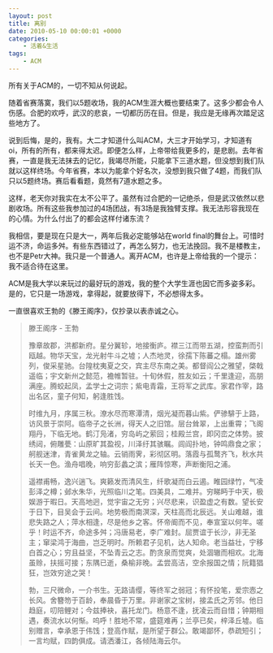 ```yaml
---
layout: post
title: 离别
date: 2010-05-10 00:00:01 +0000
categories:
    - 活着&生活
tags:
    - ACM
---
```


所有关于ACM的，一切不知从何说起。

随着省赛落寞，我们以5题收场，我的ACM生涯大概也要结束了。这多少都会令人伤感。合肥的欢呼，武汉的悲哀，一切都历历在目。但是，我应是无缘再次踏足这些地方了。

说到后悔，是的，我有。大二才知道什么叫ACM，大三才开始学习，才知道有oi，所有的所有，都来得太迟。即便怎么样，上帝带给我更多的，是悲剧。去年省赛，一直是我无法抹去的记忆，我竭尽所能，只能拿下三道水题，但没想到我们队就以这样终场。今年省赛，本以为能拿个好名次，没想到我只做了4题，而我们队只以5题终场。赛后看看题，竟然有7道水题之多。

这样，老天你对我实在太不公平了。虽然有过合肥的一记绝杀，但是武汉依然以悲剧收场。所有这些我参加过的4场团战，有3场是我独臂支撑。我无法形容我现在的心情。为什么付出了的都会这样付诸东流？

我相信，要是现在只是大一，两年后我必定能够站在world final的舞台上。可惜时运不济，命运多舛。有些东西错过了，再怎么努力，也无法挽回。我不是楼教主，也不是Petr大神。我只是一个普通人。离开ACM，也许是上帝给我的一个提示：我不适合待在这里。

ACM是我大学以来玩过的最好玩的游戏，我的整个大学生涯也因它而多姿多彩。是的，它只是一场游戏，拿得起，就要放得下，不必想得太多。

一直很喜欢王勃的《滕王阁序》，仅抄录以表赤诚之心。

> 滕王阁序 - 王勃
> 
> 豫章故郡，洪都新府。星分翼轸，地接衡庐。襟三江而带五湖，控蛮荆而引瓯越。物华天宝，龙光射牛斗之墟；人杰地灵，徐孺下陈蕃之榻。雄州雾列，俊采星驰。台隍枕夷夏之交，宾主尽东南之美。都督阎公之雅望，棨戟遥临；宇文新州之懿范，襜帷暂驻。十旬休假，胜友如云；千里逢迎，高朋满座。腾蛟起凤，孟学士之词宗；紫电青霜，王将军之武库。家君作宰，路出名区，童子何知，躬逢胜饯。
> 
> 时维九月，序属三秋。潦水尽而寒潭清，烟光凝而暮山紫。俨骖騑于上路，访风景于崇阿。临帝子之长洲，得天人之旧馆。层台耸翠，上出重霄；飞阁翔丹，下临无地。鹤汀凫渚，穷岛屿之萦回；桂殿兰宫，即冈峦之体势。披绣闼，俯雕甍：山原旷其盈视，川泽纡其骇瞩。闾阎扑地，钟鸣鼎食之家；舸舰迷津，青雀黄龙之轴。云销雨霁，彩彻区明。落霞与孤鹜齐飞，秋水共长天一色。渔舟唱晚，响穷彭蠡之滨；雁阵惊寒，声断衡阳之浦。
> 
> 遥襟甫畅，逸兴遄飞。爽籁发而清风生，纤歌凝而白云遏。睢园绿竹，气凌彭泽之樽；邺水朱华，光照临川之笔。四美具，二难并。穷睇眄于中天，极娱游于暇日。天高地迥，觉宇宙之无穷；兴尽悲来，识盈虚之有数。望长安于日下，目吴会于云间。地势极而南溟深，天柱高而北辰远。关山难越，谁悲失路之人；萍水相逢，尽是他乡之客。怀帝阍而不见，奉宣室以何年。嗟乎！时运不齐，命途多舛；冯唐易老，李广难封。屈贾谊于长沙，非无圣主；窜梁鸿于海曲，岂乏明时。所赖君子见机，达人知命。老当益壮，宁移白首之心；穷且益坚，不坠青云之志。酌贪泉而觉爽，处涸辙而相欢。北海虽赊，扶摇可接；东隅已逝，桑榆非晚。孟尝高洁，空余报国之情；阮籍猖狂，岂效穷途之哭！
> 
> 勃，三尺微命，一介书生。无路请缨，等终军之弱冠；有怀投笔，爱宗悫之长风。舍簪笏于百龄，奉晨昏于万里。非谢家之宝树，接孟氏之芳邻。他日趋庭，叨陪鲤对；今兹捧袂，喜托龙门。杨意不逢，抚凌云而自惜；钟期相遇，奏流水以何惭。呜呼！胜地不常，盛筵难再；兰亭已矣，梓泽丘墟。临别赠言，幸承恩于伟饯；登高作赋，是所望于群公。敢竭鄙怀，恭疏短引；一言均赋，四韵俱成。请洒潘江，各倾陆海云尔。
